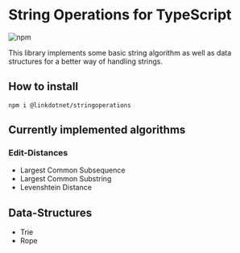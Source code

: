 # String Operations for TypeScript
![npm](https://img.shields.io/npm/dy/@linkdotnet/stringoperations)

This library implements some basic string algorithm as well as data structures for a better way of handling strings.

## How to install
`npm i @linkdotnet/stringoperations`

## Currently implemented algorithms
### Edit-Distances
 * Largest Common Subsequence
 * Largest Common Substring
 * Levenshtein Distance

## Data-Structures
 * Trie
 * Rope
